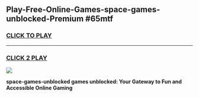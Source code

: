 
## Play-Free-Online-Games-space-games-unblocked-Premium #65mtf
<h3>
<a href="https://premium.freeplayer.one?title=space-games-unblocked&ref=8M">CLICK TO PLAY</a></h3>
<hr>

<h3>
<a href="https://premium.freeplayer.one?title=space-games-unblocked&ref=8M">CLICK 2 PLAY</a>
  
</h3>

<a href="https://premium.freeplayer.one?title=space-games-unblocked&ref=8M"><img src="https://clearcache.store/games.png"></a>


**space-games-unblocked games unblocked: Your Gateway to Fun and Accessible Online Gaming**
